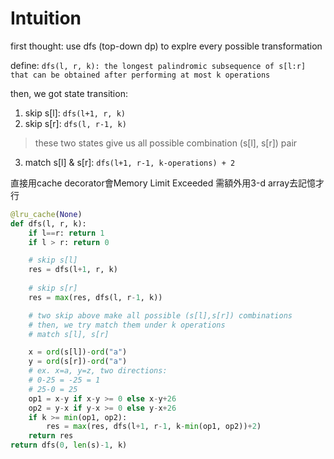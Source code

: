 # Intuition

first thought: use dfs (top-down dp) to explre every possible transformation

define: `dfs(l, r, k): the longest palindromic subsequence of s[l:r] that can be obtained after performing at most k operations`

then, we got state transition:

1. skip s[l]: `dfs(l+1, r, k)`
2. skip s[r]: `dfs(l, r-1, k)`

> these two states give us all possible combination (s[l], s[r]) pair

3. match s[l] & s[r]: `dfs(l+1, r-1, k-operations) + 2`

直接用cache decorator會Memory Limit Exceeded
需額外用3-d array去記憶才行

```py
@lru_cache(None)
def dfs(l, r, k):
    if l==r: return 1
    if l > r: return 0

    # skip s[l]
    res = dfs(l+1, r, k)
    
    # skip s[r]
    res = max(res, dfs(l, r-1, k))

    # two skip above make all possible (s[l],s[r]) combinations
    # then, we try match them under k operations
    # match s[l], s[r]

    x = ord(s[l])-ord("a")
    y = ord(s[r])-ord("a")
    # ex. x=a, y=z, two directions:
    # 0-25 = -25 = 1
    # 25-0 = 25
    op1 = x-y if x-y >= 0 else x-y+26
    op2 = y-x if y-x >= 0 else y-x+26
    if k >= min(op1, op2):
        res = max(res, dfs(l+1, r-1, k-min(op1, op2))+2)
    return res
return dfs(0, len(s)-1, k)
```